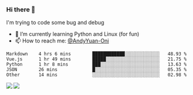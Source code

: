 ### Hi there 👋

I'm trying to code some bug and debug

- 🌱 I’m currently learning Python and Linux (for fun)
- 📫 How to reach me: [@AndyYuan-Oni](https://github.com/AndyYuan-Oni)


<!--START_SECTION:waka-->
```text
Markdown    4 hrs 6 mins        ████████████░░░░░░░░░░░░░   48.93 % 
Vue.js      1 hr 49 mins        █████░░░░░░░░░░░░░░░░░░░░   21.75 % 
Python      1 hr 8 mins         ███░░░░░░░░░░░░░░░░░░░░░░   13.63 % 
JSON        26 mins             █░░░░░░░░░░░░░░░░░░░░░░░░   05.35 % 
Other       14 mins             ░░░░░░░░░░░░░░░░░░░░░░░░░   02.98 %
```
<!--END_SECTION:waka-->

  <!--**AndyYuan-Oni/AndyYuan-Oni** is a ✨ _special_ ✨ repository because its `README.md` (this file) appears on your GitHub profile.-->
<!--[![Top Langs](https://github-readme-stats.vercel.app/api/top-langs/?username=AndyYUan-Oni&layout=compact)](https://github.com/AndyYUan-Oni/github-readme-stats)-->
<a href="https://github.com/AndyYUan-Oni/github-readme-stats">
  <img align="left" src="https://github-readme-stats.vercel.app/api?username=AndyYUan-Oni&hide=stars" />
</a>
<a href="https://github.com/AndyYUan-Oni/github-readme-stats">
  <img align="left" src="https://github-readme-stats.vercel.app/api/top-langs/?username=AndyYUan-Oni&layout=compact" />
</a>

